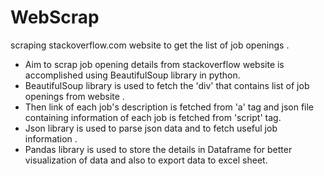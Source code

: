 # WebScrap
scraping stackoverflow.com website to get the list of job openings .
- Aim to scrap job opening details from stackoverflow website is accomplished using BeautifulSoup library in python.
- BeautifulSoup library is used to fetch the 'div' that contains list of job openings from website .
- Then link of each job's description is fetched from 'a' tag and json file containing information of each job 
  is fetched from 'script' tag.
- Json library is used to parse json data and to fetch useful job information .
- Pandas library is used to store the details in Dataframe for better visualization of data and also to export data 
  to excel sheet.

